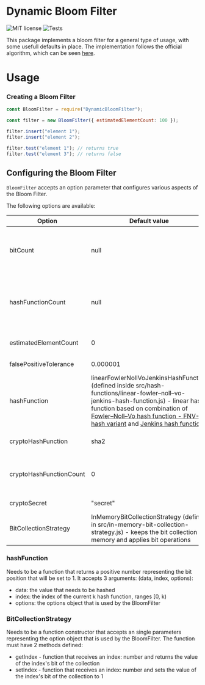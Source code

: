 # Dynamic Bloom Filter

![MIT license](https://img.shields.io/badge/License-MIT-blue?logo=github)
![Tests](https://github.com/mciocan/psk-dbf/workflows/Tests/badge.svg)


This package implements a bloom filter for a general type of usage, with some usefull defaults in place.
The implementation follows the official algorithm, which can be seen [here](https://en.wikipedia.org/wiki/Bloom_filter).

# Usage

### Creating a Bloom Filter

```js
const BloomFilter = require("DynamicBloomFilter");

const filter = new BloomFilter({ estimatedElementCount: 100 });

filter.insert("element 1");
filter.insert("element 2");

filter.test("element 1"); // returns true
filter.test("element 3"); // returns false
```

## Configuring the Bloom Filter

`BloomFilter` accepts an option parameter that configures various aspects of the Bloom Filter.

The following options are available:

| Option                  | Default value                                                                                                                                                                                                                                                                                                                                                                                         | Description                                                                                                                           |
| ----------------------- | ----------------------------------------------------------------------------------------------------------------------------------------------------------------------------------------------------------------------------------------------------------------------------------------------------------------------------------------------------------------------------------------------------- | ------------------------------------------------------------------------------------------------------------------------------------- |
| bitCount                | null                                                                                                                                                                                                                                                                                                                                                                                                  | bit count (represents the m variable from the algorithm) - if missing it will be computed based on estimatedElementCount              |
| hashFunctionCount       | null                                                                                                                                                                                                                                                                                                                                                                                                  | k hash functions count (represents the k variable from the algorithm) - if missing it will be computed based on estimatedElementCount |
| estimatedElementCount   | 0                                                                                                                                                                                                                                                                                                                                                                                                     | estimated number of elements from the collection                                                                                      |
| falsePositiveTolerance  | 0.000001                                                                                                                                                                                                                                                                                                                                                                                              | allowed probability of false positives                                                                                                |
| hashFunction            | linearFowlerNollVoJenkinsHashFunction (defined inside src/hash-functions/linear-fowler–noll–vo-jenkins-hash-function.js) - linear hash function based on combination of [Fowler–Noll–Vo hash function - FNV-1a hash variant](https://en.wikipedia.org/wiki/Fowler%E2%80%93Noll%E2%80%93Vo_hash_function#FNV-1a_hash) and [Jenkins hash function](https://en.wikipedia.org/wiki/Jenkins_hash_function) | default function that returns the element's hash                                                                                      |
| cryptoHashFunction      | sha2                                                                                                                                                                                                                                                                                                                                                                                                  | crypto hash function that returns the element's hash                                                                                  |
| cryptoHashFunctionCount | 0                                                                                                                                                                                                                                                                                                                                                                                                     | number of crypto hash functions to be used (will be used at first before the default hashFunction)                                    |
| cryptoSecret            | "secret"                                                                                                                                                                                                                                                                                                                                                                                              | crypto hash function secret                                                                                                           |
| BitCollectionStrategy   | InMemoryBitCollectionStrategy (defined in src/in-memory-bit-collection-strategy.js) - keeps the bit collection in memory and applies bit operations                                                                                                                                                                                                                                                   | strategy which interacts with the bit collection                                                                                      |

### hashFunction

Needs to be a function that returns a positive number representing the bit position that will be set to 1. It accepts 3 arguments: (data, index, options):

- data: the value that needs to be hashed
- index: the index of the current k hash function, ranges [0, k)
- options: the options object that is used by the BloomFilter

### BitCollectionStrategy

Needs to be a function constructor that accepts an single parameters representing the option object that is used by the BloomFilter.
The function must have 2 methods defined:

- getIndex - function that receives an index: number and returns the value of the index's bit of the collection
- setIndex - function that receives an index: number and sets the value of the index's bit of the collection to 1
